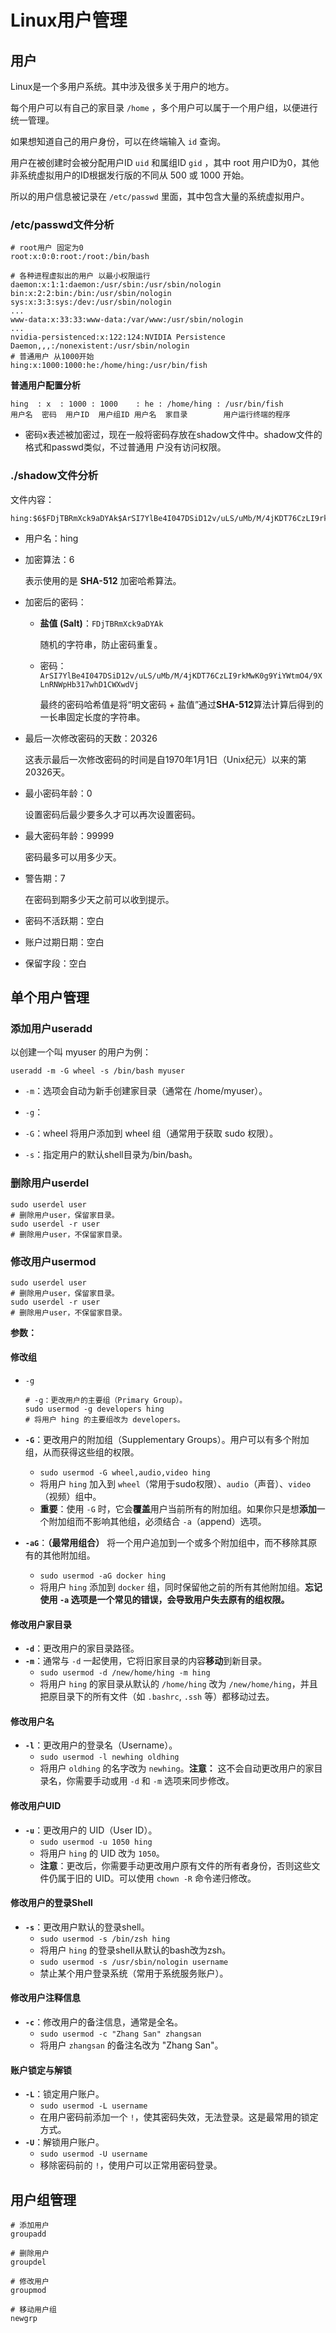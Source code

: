 # Linux用户管理

## 用户

Linux是一个多用户系统。其中涉及很多关于用户的地方。

每个用户可以有自己的家目录 ` /home ` ，多个用户可以属于一个用户组，以便进行统一管理。

如果想知道自己的用户身份，可以在终端输入 ` id ` 查询。

用户在被创建时会被分配用户ID ` uid ` 和属组ID ` gid ` ，其中 root 用户ID为0，其他非系统虚拟用户的ID根据发行版的不同从 500 或 1000 开始。

所以的用户信息被记录在 ` /etc/passwd ` 里面，其中包含大量的系统虚拟用户。

### /etc/passwd文件分析

```shell
# root用户 固定为0
root:x:0:0:root:/root:/bin/bash

# 各种进程虚拟出的用户 以最小权限运行
daemon:x:1:1:daemon:/usr/sbin:/usr/sbin/nologin
bin:x:2:2:bin:/bin:/usr/sbin/nologin
sys:x:3:3:sys:/dev:/usr/sbin/nologin
...
www-data:x:33:33:www-data:/var/www:/usr/sbin/nologin
...
nvidia-persistenced:x:122:124:NVIDIA Persistence Daemon,,,:/nonexistent:/usr/sbin/nologin
# 普通用户 从1000开始
hing:x:1000:1000:he:/home/hing:/usr/bin/fish
```



**普通用户配置分析**

```
hing  : x  : 1000 : 1000    : he : /home/hing : /usr/bin/fish
用户名  密码  用户ID  用户组ID 用户名  家目录        用户运行终端的程序
```

- 密码x表述被加密过，现在一般将密码存放在shadow文件中。shadow文件的格式和passwd类似，不过普通用
    户没有访问权限。 

### ./shadow文件分析

文件内容：

```
hing:$6$FDjTBRmXck9aDYAk$ArSI7YlBe4I047DSiD12v/uLS/uMb/M/4jKDT76CzLI9rkMwK0g9YiYWtmO4/9XLnRNWpHb317whD1CWXwdVj/:20326:0:99999:7:::
```

- 用户名：hing

- 加密算法：6

    表示使用的是 **SHA-512** 加密哈希算法。

- 加密后的密码：

    - **盐值 (Salt)**：`FDjTBRmXck9aDYAk`

        随机的字符串，防止密码重复。

    - 密码：`ArSI7YlBe4I047DSiD12v/uLS/uMb/M/4jKDT76CzLI9rkMwK0g9YiYWtmO4/9XLnRNWpHb317whD1CWXwdVj`

        最终的密码哈希值是将“明文密码 + 盐值”通过**SHA-512**算法计算后得到的一长串固定长度的字符串。

- 最后一次修改密码的天数：20326

    这表示最后一次修改密码的时间是自1970年1月1日（Unix纪元）以来的第20326天。

- 最小密码年龄：0

    设置密码后最少要多久才可以再次设置密码。

- 最大密码年龄：99999

    密码最多可以用多少天。

- 警告期：7

    在密码到期多少天之前可以收到提示。

- 密码不活跃期：空白

- 账户过期日期：空白

- 保留字段：空白



## 单个用户管理

### 添加用户useradd

以创建一个叫 myuser 的用户为例：

```shell
useradd -m -G wheel -s /bin/bash myuser
```

- `-m`：选项会自动为新手创建家目录（通常在 /home/myuser）。

- `-g`：

- `-G`：wheel 将用户添加到 wheel 组（通常用于获取 sudo 权限）。

- `-s`：指定用户的默认shell目录为/bin/bash。



### 删除用户userdel



```shell
sudo userdel user
# 删除用户user，保留家目录。
sudo userdel -r user
# 删除用户user，不保留家目录。
```





### 修改用户usermod

```shell
sudo userdel user
# 删除用户user，保留家目录。
sudo userdel -r user
# 删除用户user，不保留家目录。
```

**参数：**

#### 修改组

-   `-g`

    ```shell
    # -g：更改用户的主要组（Primary Group）。
    sudo usermod -g developers hing
    # 将用户 hing 的主要组改为 developers。
    ```

-   **`-G`**：更改用户的附加组（Supplementary Groups）。用户可以有多个附加组，从而获得这些组的权限。

    *   `sudo usermod -G wheel,audio,video hing`
    *   将用户 `hing` 加入到 `wheel`（常用于sudo权限）、`audio`（声音）、`video`（视频）组中。
    *   **重要**：使用 `-G` 时，它会**覆盖**用户当前所有的附加组。如果你只是想**添加**一个附加组而不影响其他组，必须结合 `-a`（append）选项。

-   **`-aG`**：**（最常用组合）** 将一个用户追加到一个或多个附加组中，而不移除其原有的其他附加组。
    *   `sudo usermod -aG docker hing`
    *   将用户 `hing` 添加到 `docker` 组，同时保留他之前的所有其他附加组。**忘记使用 `-a` 选项是一个常见的错误，会导致用户失去原有的组权限。**

#### 修改用户家目录

*   **`-d`**：更改用户的家目录路径。
*   **`-m`**：通常与 `-d` 一起使用，它将旧家目录的内容**移动**到新目录。
    *   `sudo usermod -d /new/home/hing -m hing`
    *   将用户 `hing` 的家目录从默认的 `/home/hing` 改为 `/new/home/hing`，并且把原目录下的所有文件（如 `.bashrc`, `.ssh` 等）都移动过去。

#### 修改用户名

*   **`-l`**：更改用户的登录名（Username）。
    *   `sudo usermod -l newhing oldhing`
    *   将用户 `oldhing` 的名字改为 `newhing`。**注意：** 这不会自动更改用户的家目录名，你需要手动或用 `-d` 和 `-m` 选项来同步修改。

#### 修改用户UID

*   **`-u`**：更改用户的 UID（User ID）。
    *   `sudo usermod -u 1050 hing`
    *   将用户 `hing` 的 UID 改为 `1050`。
    *   **注意**：更改后，你需要手动更改用户原有文件的所有者身份，否则这些文件仍属于旧的 UID。可以使用 `chown -R` 命令递归修改。

#### 修改用户的登录Shell

*   **`-s`**：更改用户默认的登录shell。
    *   `sudo usermod -s /bin/zsh hing`
    *   将用户 `hing` 的登录shell从默认的bash改为zsh。
    *   `sudo usermod -s /usr/sbin/nologin username`
    *   禁止某个用户登录系统（常用于系统服务账户）。

#### 修改用户注释信息

*   **`-c`**：修改用户的备注信息，通常是全名。
    *   `sudo usermod -c "Zhang San" zhangsan`
    *   将用户 `zhangsan` 的备注名改为 "Zhang San"。

#### 账户锁定与解锁

*   **`-L`**：锁定用户账户。
    *   `sudo usermod -L username`
    *   在用户密码前添加一个 `!`，使其密码失效，无法登录。这是最常用的锁定方式。
*   **`-U`**：解锁用户账户。
    *   `sudo usermod -U username`
    *   移除密码前的 `!`，使用户可以正常用密码登录。



## 用户组管理

```shell
# 添加用户
groupadd

# 删除用户
groupdel

# 修改用户
groupmod

# 移动用户组
newgrp
```



